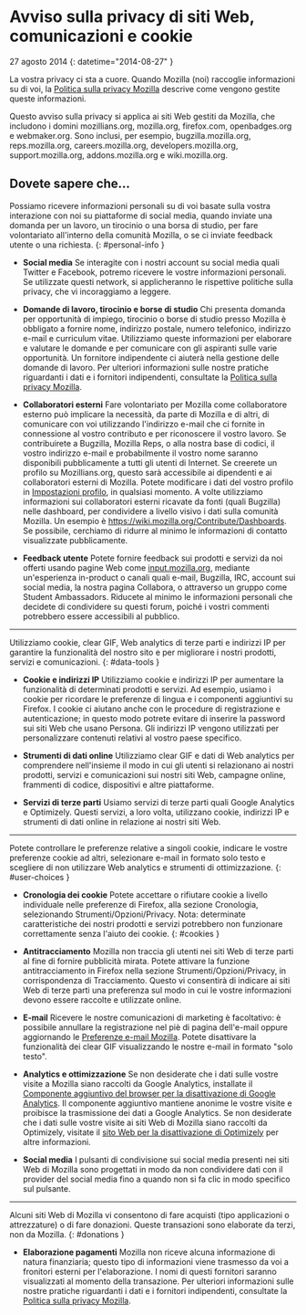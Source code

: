 # Avviso sulla privacy di siti Web, comunicazioni e cookie

27 agosto 2014
{: datetime="2014-08-27" }

La vostra privacy ci sta a cuore. Quando Mozilla (noi) raccoglie informazioni su di voi, la [Politica sulla privacy Mozilla](https://www.mozilla.org/privacy/) descrive come vengono gestite queste informazioni.

Questo avviso sulla privacy si applica ai siti Web gestiti da Mozilla, che includono i domini mozillians.org, mozilla.org, firefox.com, openbadges.org e webmaker.org. Sono inclusi, per esempio, bugzilla.mozilla.org, reps.mozilla.org, careers.mozilla.org, developers.mozilla.org, support.mozilla.org, addons.mozilla.org e wiki.mozilla.org.

## Dovete sapere che...

Possiamo ricevere informazioni personali su di voi basate sulla vostra interazione con noi su piattaforme di social media, quando inviate una domanda per un lavoro, un tirocinio o una borsa di studio, per fare volontariato all'interno della comunità Mozilla, o se ci inviate feedback utente o una richiesta. 
{: #personal-info }

* **Social media** Se interagite con i nostri account su social media quali Twitter e Facebook, potremo ricevere le vostre informazioni personali. Se utilizzate questi network, si applicheranno le rispettive politiche sulla privacy, che vi incoraggiamo a leggere.

* **Domande di lavoro, tirocinio e borse di studio** Chi presenta domanda per opportunità di impiego, tirocinio o borse di studio presso Mozilla è obbligato a fornire nome, indirizzo postale, numero telefonico, indirizzo e-mail e curriculum vitae. Utilizziamo queste informazioni per elaborare e valutare le domande e per comunicare con gli aspiranti sulle varie opportunità. Un fornitore indipendente ci aiuterà nella gestione delle domande di lavoro. Per ulteriori informazioni sulle nostre pratiche riguardanti i dati e i fornitori indipendenti, consultate la [Politica sulla privacy Mozilla](https://www.mozilla.org/privacy/).

* **Collaboratori esterni** Fare volontariato per Mozilla come collaboratore esterno può implicare la necessità, da parte di Mozilla e di altri, di comunicare con voi utilizzando l'indirizzo e-mail che ci fornite in connessione al vostro contributo e per riconoscere il vostro lavoro. Se contribuirete a Bugzilla, Mozilla Reps, o alla nostra base di codici, il vostro indirizzo e-mail e probabilmente il vostro nome saranno disponibili pubblicamente a tutti gli utenti di Internet. Se creerete un profilo su Mozillians.org, questo sarà accessibile ai dipendenti e ai collaboratori esterni di Mozilla. Potete modificare i dati del vostro profilo in [Impostazioni profilo](https://mozillians.org/user/edit), in qualsiasi momento. A volte utilizziamo informazioni sui collaboratori esterni ricavate da fonti (quali Bugzilla) nelle dashboard, per condividere a livello visivo i dati sulla comunità Mozilla. Un esempio è <https://wiki.mozilla.org/Contribute/Dashboards>. Se possibile, cerchiamo di ridurre al minimo le informazioni di contatto visualizzate pubblicamente.

* **Feedback utente**  Potete fornire feedback sui prodotti e servizi da noi offerti usando pagine Web come [input.mozilla.org](https://input.mozilla.org/), mediante un'esperienza in-product o canali quali e-mail, Bugzilla, IRC, account sui social media, la nostra pagina Collabora, o attraverso un gruppo come Student Ambassadors. Riducete al minimo le informazioni personali che decidete di condividere su questi forum, poiché i vostri commenti potrebbero essere accessibili al pubblico.

---------------------------------------

Utilizziamo cookie, clear GIF, Web analytics di terze parti e indirizzi IP per garantire la funzionalità del nostro sito e per migliorare i nostri prodotti, servizi e comunicazioni. 
{: #data-tools }

* **Cookie e indirizzi IP** Utilizziamo cookie e indirizzi IP per aumentare la funzionalità di determinati prodotti e servizi. Ad esempio, usiamo i cookie per ricordare le preferenze di lingua e i componenti aggiuntivi su Firefox. I cookie ci aiutano anche con le procedure di registrazione e autenticazione; in questo modo potrete evitare di inserire la password sui siti Web che usano Persona.  Gli indirizzi IP vengono utilizzati per personalizzare contenuti relativi al vostro paese specifico.

* **Strumenti di dati online** Utilizziamo clear GIF e dati di Web analytics per comprendere nell'insieme il modo in cui gli utenti si relazionano ai nostri prodotti, servizi e comunicazioni sui nostri siti Web, campagne online, frammenti di codice, dispositivi e altre piattaforme. 

* **Servizi di terze parti** Usiamo servizi di terze parti quali Google Analytics e Optimizely.  Questi servizi, a loro volta, utilizzano cookie, indirizzi IP e strumenti di dati online in relazione ai nostri siti Web.  

---------------------------------------

Potete controllare le preferenze relative a singoli cookie, indicare le vostre preferenze cookie ad altri, selezionare e-mail in formato solo testo e scegliere di non utilizzare Web analytics e strumenti di ottimizzazione. 
{: #user-choices }

* **Cronologia dei cookie** Potete accettare o rifiutare cookie a livello individuale nelle preferenze di Firefox, alla sezione Cronologia, selezionando Strumenti/Opzioni/Privacy. Nota: determinate caratteristiche dei nostri prodotti e servizi potrebbero non funzionare correttamente senza l'aiuto dei cookie.
{: #cookies }

* **Antitracciamento** Mozilla non traccia gli utenti nei siti Web di terze parti al fine di fornire pubblicità mirata.  Potete attivare la funzione antitracciamento in Firefox nella sezione Strumenti/Opzioni/Privacy, in corrispondenza di Tracciamento. Questo vi consentirà di indicare ai siti Web di terze parti una preferenza sul modo in cui le vostre informazioni devono essere raccolte e utilizzate online.  

* **E-mail** Ricevere le nostre comunicazioni di marketing è facoltativo: è possibile annullare la registrazione nel piè di pagina dell'e-mail oppure aggiornando le [Preferenze e-mail Mozilla](https://www.mozilla.org/newsletter/recovery/). Potete disattivare la funzionalità dei clear GIF visualizzando le nostre e-mail in formato "solo testo".  

* **Analytics e ottimizzazione** Se non desiderate che i dati sulle vostre visite a Mozilla siano raccolti da Google Analytics, installate il [Componente aggiuntivo del browser per la disattivazione di Google Analytics](https://tools.google.com/dlpage/gaoptout). Il componente aggiuntivo mantiene anonime le vostre visite e proibisce la trasmissione dei dati a Google Analytics.
Se non desiderate che i dati sulle vostre visite ai siti Web di Mozilla siano raccolti da Optimizely, visitate il [sito Web per la disattivazione di Optimizely](https://www.optimizely.com/opt_out) per altre informazioni.

* **Social media** I pulsanti di condivisione sui social media presenti nei siti Web di Mozilla sono progettati in modo da non condividere dati con il provider del social media fino a quando non si fa clic in modo specifico sul pulsante.

---------------------------------------

Alcuni siti Web di Mozilla vi consentono di fare acquisti (tipo applicazioni o attrezzature) o di fare donazioni. Queste transazioni sono elaborate da terzi, non da Mozilla. 
{: #donations }

* **Elaborazione pagamenti**   Mozilla non riceve alcuna informazione di natura finanziaria; questo tipo di informazioni viene trasmesso da voi a fronitori esterni per l'elaborazione. I nomi di questi fornitori saranno visualizzati al momento della transazione.  Per ulteriori informazioni sulle nostre pratiche riguardanti i dati e i fornitori indipendenti, consultate la [Politica sulla privacy Mozilla](https://www.mozilla.org/privacy/).
